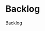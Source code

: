# Backlog

[Backlog](Backlog%20fbef14c2cd164e7994adb22d0d620280/Backlog%20ba33c08f69e7414f9fb300a0bbf08f73.csv)